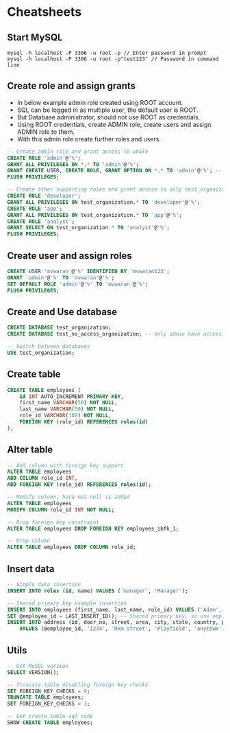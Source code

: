 # Cheatsheets

## Start MySQL

```batch
mysql -h localhost -P 3306 -u root -p // Enter password in prompt
mysql -h localhost -P 3306 -u root -p"test123" // Password in command line
```

## Create role and assign grants

- In below example admin role created using ROOT account.
- SQL can be logged in as multiple user, the default user is ROOT.
- But Database administrator, should not use ROOT as credentials.
- Using ROOT credentials, create ADMIN role, create users and assign ADMIN role to them.
- With this admin role create further roles and users.

```sql
-- Create admin role and grant access to whole
CREATE ROLE 'admin'@'%';
GRANT ALL PRIVILEGES ON *.* TO 'admin'@'%';
GRANT CREATE USER, CREATE ROLE, GRANT OPTION ON *.* TO 'admin'@'%'; -- Above grant is not enough for creating role and user
FLUSH PRIVILEGES;

-- Create other supporting roles and grant access to only test_organization database
CREATE ROLE 'developer';
GRANT ALL PRIVILEGES ON test_organization.* TO 'developer'@'%';
CREATE ROLE 'app';
GRANT ALL PRIVILEGES ON test_organization.* TO 'app'@'%';
CREATE ROLE 'analyst';
GRANT SELECT ON test_organization.* TO 'analyst'@'%';
FLUSH PRIVILEGES;
```

## Create user and assign roles

```sql
CREATE USER 'mvwaran'@'%' IDENTIFIED BY 'mvwaran123';
GRANT 'admin'@'%' TO 'mvwaran'@'%';
SET DEFAULT ROLE 'admin'@'%' TO 'mvwaran'@'%';
FLUSH PRIVILEGES;
```

## Create and Use database

```sql
CREATE DATABASE test_organization;
CREATE DATABASE test_no_access_organization; -- only admin have access, not developer, app and analyst

-- Switch between databases
USE test_organization;
```

## Create table

```sql
CREATE TABLE employees (
    id INT AUTO_INCREMENT PRIMARY KEY,
    first_name VARCHAR(50) NOT NULL,
    last_name VARCHAR(50) NOT NULL,
    role_id VARCHAR(100) NOT NULL,
    FOREIGN KEY (role_id) REFERENCES roles(id)
);
```

## Alter table

```sql
-- Add column with foreign key support
ALTER TABLE employees
ADD COLUMN role_id INT,
ADD FOREIGN KEY (role_id) REFERENCES roles(id);

-- Modify column, here not null is added
ALTER TABLE employees
MODIFY COLUMN role_id INT NOT NULL;

-- Drop foreign key constraint
ALTER TABLE employees DROP FOREIGN KEY employees_ibfk_1;

-- Drop column
ALTER TABLE employees DROP COLUMN role_id;
```

## Insert data

```sql
-- Simple data insertion
INSERT INTO roles (id, name) VALUES ('manager', 'Manager');

-- Shared primary key example insertion
INSERT INTO employees (first_name, last_name, role_id) VALUES ('Adam', 'Lee', 'hr');
SET @employee_id = LAST_INSERT_ID(); -- Shared primary key, so use employee table primary key in address table
INSERT INTO address (id, door_no, street, area, city, state, country, pin_code)
    VALUES (@employee_id, '1234', 'Rkm street', 'Playfield', 'Anytowm', 'Anystate', 'Anycountry', '123456');
```

## Utils

```sql
-- Get MySQL version
SELECT VERSION();

-- Truncate table disabling foreign key checks
SET FOREIGN_KEY_CHECKS = 0;
TRUNCATE TABLE employees;
SET FOREIGN_KEY_CHECKS = 1;

-- Get create table sql code
SHOW CREATE TABLE employees;
```